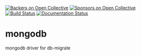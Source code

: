 [![Backers on Open Collective](https://opencollective.com/node-db-migrate/backers/badge.svg)](#backers) [![Sponsors on Open Collective](https://opencollective.com/node-db-migrate/sponsors/badge.svg)](#sponsors)
[![Build Status](https://github.com/db-migrate/mongo/actions/workflows/ci.yml/badge.svg?branch=master)](https://github.com/db-migrate/mongo/actions/workflows/ci.yml)
[![Documentation Status](https://readthedocs.org/projects/db-migrate/badge/?version=latest)](https://readthedocs.org/projects/db-migrate/?badge=latest)

# mongodb

mongodb driver for db-migrate
